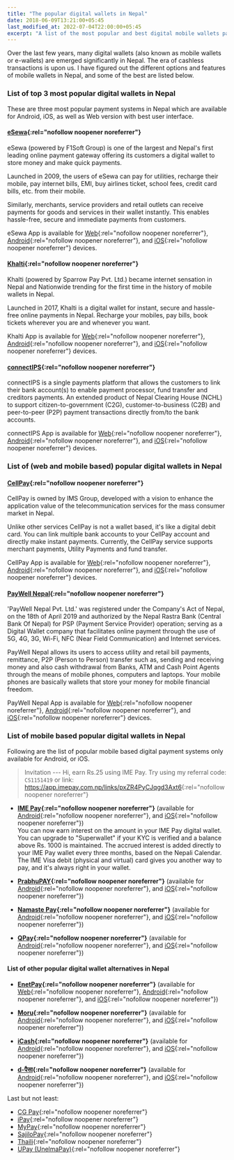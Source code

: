 ```yaml
---
title: "The popular digital wallets in Nepal"
date: 2018-06-09T13:21:00+05:45
last_modified_at: 2022-07-04T22:00:00+05:45
excerpt: "A list of the most popular and best digital mobile wallets payment systems in Nepal."
---
```


Over the last few years, many digital wallets (also known as mobile wallets or e-wallets) are emerged significantly in Nepal. The era of cashless transactions is upon us. I have figured out the different options and features of mobile wallets in Nepal, and some of the best are listed below.

### List of top 3 most popular digital wallets in Nepal

These are three most popular payment systems in Nepal which are available for Android, iOS, as well as Web version with best user interface.

#### [eSewa](https://esewa.com.np/){:rel="nofollow noopener noreferrer"}

eSewa (powered by F1Soft Group) is one of the largest and Nepal's first leading online payment gateway offering its customers a digital wallet to store money and make quick payments.

Launched in 2009, the users of eSewa can pay for utilities, recharge their mobile, pay internet bills, EMI, buy airlines ticket, school fees, credit card bills, etc. from their mobile.

Similarly, merchants, service providers and retail outlets can receive payments for goods and services in their wallet instantly. This enables hassle-free, secure and immediate payments from customers.

eSewa App is available for [Web](https://esewa.com.np/){:rel="nofollow noopener noreferrer"}, [Android](https://play.google.com/store/apps/details?id=com.f1soft.esewa){:rel="nofollow noopener noreferrer"}, and [iOS](https://itunes.apple.com/us/app/esewa/id614370939?ls=1&mt=8){:rel="nofollow noopener noreferrer"} devices.

#### [Khalti](https://khalti.com/){:rel="nofollow noopener noreferrer"}

Khalti (powered by Sparrow Pay Pvt. Ltd.) became internet sensation in Nepal and Nationwide trending for the first time in the history of mobile wallets in Nepal.

Launched in 2017, Khalti is a digital wallet for instant, secure and hassle-free online payments in Nepal. Recharge your mobiles, pay bills, book tickets wherever you are and whenever you want.

Khalti App is available for [Web](https://khalti.com/){:rel="nofollow noopener noreferrer"}, [Android](https://play.google.com/store/apps/details?id=com.khalti){:rel="nofollow noopener noreferrer"}, and [iOS](https://itunes.apple.com/us/app/khalti/id1263400741?ls=1&mt=8){:rel="nofollow noopener noreferrer"} devices.

#### [connectIPS](https://www.connectips.com/){:rel="nofollow noopener noreferrer"}

connectIPS is a single payments platform that allows the customers to link their bank account(s) to enable payment processor, fund transfer and creditors payments. An extended product of Nepal Clearing House (NCHL) to support citizen-to-government (C2G), customer-to-business (C2B) and peer-to-peer (P2P) payment transactions directly from/to the bank accounts.

connectIPS App is available for [Web](https://www.connectips.com/){:rel="nofollow noopener noreferrer"}, [Android](https://play.google.com/store/apps/details?id=com.infodev.nchl_android){:rel="nofollow noopener noreferrer"}, and [iOS](https://itunes.apple.com/us/app/connectips/id1449940087?ls=1&mt=8){:rel="nofollow noopener noreferrer"} devices.

### List of (web and mobile based) popular digital wallets in Nepal

#### [CellPay](https://cellpay.com.np/){:rel="nofollow noopener noreferrer"}

CellPay is owned by IMS Group, developed with a vision to enhance the application value of the telecommunication services for the mass consumer market in Nepal.

Unlike other services CellPay is not a wallet based, it's like a digital debit card. You can link multiple bank accounts to your CellPay account and directly make instant payments. Currently, the CellPay service supports merchant payments, Utility Payments and fund transfer.

CellPay App is available for [Web](https://app.cellpay.com.np/){:rel="nofollow noopener noreferrer"}, [Android](https://play.google.com/store/apps/details?id=com.cellpay){:rel="nofollow noopener noreferrer"}, and [iOS](https://itunes.apple.com/us/app/cellpay/id1441280711?mt=8){:rel="nofollow noopener noreferrer"} devices.

#### [PayWell Nepal](https://www.paywellnepal.com.np/){:rel="nofollow noopener noreferrer"}

'PayWell Nepal Pvt. Ltd.' was registered under the Company's Act of Nepal, on the 18th of April 2019 and authorized by the Nepal Rastra Bank (Central Bank Of Nepal) for PSP (Payment Service Provider) operation; serving as a Digital Wallet company that facilitates online payment through the use of 5G, 4G, 3G, Wi-Fi, NFC (Near Field Communication) and Internet services.

PayWell Nepal allows its users to access utility and retail bill payments, remittance, P2P (Person to Person) transfer such as, sending and receiving money and also cash withdrawal from Banks, ATM and Cash Point Agents through the means of mobile phones, computers and laptops. Your mobile phones are basically wallets that store your money for mobile financial freedom.

PayWell Nepal App is available for [Web](https://www.paywellnepal.com.np/client/default.asp){:rel="nofollow noopener noreferrer"}, [Android](https://play.google.com/store/apps/details?id=com.paywell.nepal&hl=en_US){:rel="nofollow noopener noreferrer"}, and [iOS](https://apps.apple.com/us/app/paywell-nepal/id1463318612){:rel="nofollow noopener noreferrer"} devices.

### List of mobile based popular digital wallets in Nepal

Following are the list of popular mobile based digital payment systems only available for Android, or iOS.

> Invitation --- Hi, earn Rs.25 using IME Pay. Try using my referral code: `CS1151419` or link: <https://app.imepay.com.np/links/pxZR4PyCJqgd3Axt6>{:rel="nofollow noopener noreferrer"}

- **[IME Pay](http://www.imepay.com.np/){:rel="nofollow noopener noreferrer"}** (available for [Android](https://play.google.com/store/apps/details?id=com.swifttechnology.imepay){:rel="nofollow noopener noreferrer"}, and [iOS](https://itunes.apple.com/np/app/ime-pay/id1241888344?mt=8){:rel="nofollow noopener noreferrer"}) <br />
  You can now earn interest on the amount in your IME Pay digital wallet. You can upgrade to "Superwallet" if your KYC is verified and a balance above Rs. 1000 is maintained. The accrued interest is added directly to your IME Pay wallet every three months, based on the Nepali Calendar. The IME Visa debit (physical and virtual) card gives you another way to pay, and it's always right in your wallet.

- **[PrabhuPAY](https://prabhupay.com/){:rel="nofollow noopener noreferrer"}** (available for [Android](https://play.google.com/store/apps/details?id=com.prabhutech.prabhupay&hl=en){:rel="nofollow noopener noreferrer"}, and [iOS](https://itunes.apple.com/np/app/prabhupay-mobile-wallet/id1451300760?mt=8){:rel="nofollow noopener noreferrer"})

- **[Namaste Pay](https://www.namastepay.com/){:rel="nofollow noopener noreferrer"}** (available for [Android](https://play.google.com/store/apps/details?id=app.namasteypay.consumer){:rel="nofollow noopener noreferrer"}, and [iOS](https://apps.apple.com/np/app/namaste-pay/id1592488606){:rel="nofollow noopener noreferrer"})

- **[QPay](http://www.qpay.com.np/){:rel="nofollow noopener noreferrer"}** (available for [Android](https://play.google.com/store/apps/details?id=net.qpaysolutions.QPay){:rel="nofollow noopener noreferrer"}, and [iOS](https://itunes.apple.com/us/app/qpay-nepal/id1127765416?mt=8){:rel="nofollow noopener noreferrer"})

#### List of other popular digital wallet alternatives in Nepal

- **[EnetPay](https://www.enetpayment.com/){:rel="nofollow noopener noreferrer"}** (available for [Web](https://www.enetpayment.com/){:rel="nofollow noopener noreferrer"}, [Android](https://play.google.com/store/apps/details?id=np.com.onlinepayment){:rel="nofollow noopener noreferrer"}, and [iOS](https://itunes.apple.com/US/app/id1374131281?mt=8){:rel="nofollow noopener noreferrer"})

- **[Moru](https://moru.com.np/){:rel="nofollow noopener noreferrer"}** (available for [Android](https://bit.ly/2SMSQB2){:rel="nofollow noopener noreferrer"}, and [iOS](https://apple.co/3lHSacu){:rel="nofollow noopener noreferrer"})

- **[iCash](https://icash.com.np/){:rel="nofollow noopener noreferrer"}** (available for [Android](https://play.google.com/store/apps/details?id=com.silkinv.icash&hl=en&gl=US){:rel="nofollow noopener noreferrer"}, and [iOS](https://apps.apple.com/us/app/icash-mobile-payment/id1543688814){:rel="nofollow noopener noreferrer"})

- **[d-पैसा](https://www.dpaisa.com/){:rel="nofollow noopener noreferrer"}** (available for [Android](https://play.google.com/store/apps/details?id=com.dpaisa){:rel="nofollow noopener noreferrer"}, and [iOS](https://apps.apple.com/us/app/dpaisa-digital-payment-nepal/id1555859739){:rel="nofollow noopener noreferrer"})

Last but not least:

- [CG Pay](https://cgpay.com.np/){:rel="nofollow noopener noreferrer"}
- [iPay](https://ipay.com.np/){:rel="nofollow noopener noreferrer"}
- [MyPay](https://mypay.com.np/){:rel="nofollow noopener noreferrer"}
- [SajiloPay](https://sajilopay.com.np/){:rel="nofollow noopener noreferrer"}
- [Thaili](https://www.thaili.com.np/){:rel="nofollow noopener noreferrer"}
- [UPay (UnelmaPay)](https://unelmapay.com.np/){:rel="nofollow noopener noreferrer"}

<!--

#### [iPay](https://ipay.com.np/){:rel="nofollow noopener noreferrer"}

iPay (powered by Muncha.com company) is also a quite popular payment system in Nepal. It serves its customers to pay telephone bill, electricity bill, internet bill and other utility bills using iPay service.

iPay App is available for [Web](https://ipay.com.np/){:rel="nofollow noopener noreferrer"}, [Android](https://play.google.com/store/apps/details?id=np.com.focusone.ipay){:rel="nofollow noopener noreferrer"}, and [iOS](https://itunes.apple.com/us/app/ipay-nepal/id1091094163?ls=1&mt=8){:rel="nofollow noopener noreferrer"} devices.

-->
<!--

IME Pay has extended its facilities reaching every corner of Nepal; providing financial services to the unbanked population. With this facility, IME Pay in enabling rural populations to keep their money safe and secure while earning interest, despite the low accessibility of banking services.

> **Invitation**
>
> Join IME Pay -- a simple and convenient payment service provider, and get rewarded on registering with IME Pay. Use my code (`CS1151419`) and we'll both get 100 reward points.
>
> Play Store: <https://appurl.io/lXasKFM_X>{:rel="nofollow noopener noreferrer"}

-->
